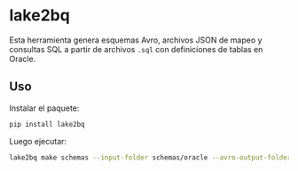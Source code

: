 # lake2bq

Esta herramienta genera esquemas Avro, archivos JSON de mapeo y consultas SQL a partir de archivos `.sql` con definiciones de tablas en Oracle.

## Uso

Instalar el paquete:
```bash
pip install lake2bq
```
Luego ejecutar:
```bash
lake2bq make schemas --input-folder schemas/oracle --avro-output-folder schemas/avsc --json-output-folder schemas/json --sql-output-folder schemas/sql
```

